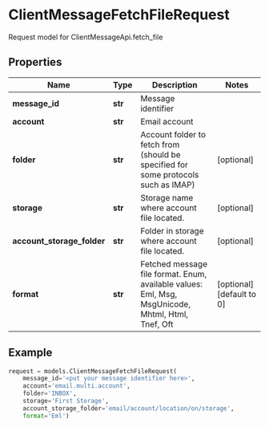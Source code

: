 # ClientMessageFetchFileRequest

Request model for ClientMessageApi.fetch_file

## Properties

Name | Type | Description | Notes
---- | ---- | ----------- | -----
**message_id** |**str** |Message identifier |
**account** |**str** |Email account |
**folder** |**str** |Account folder to fetch from (should be specified for some protocols such as IMAP)              |[optional] 
**storage** |**str** |Storage name where account file located. |[optional] 
**account_storage_folder** |**str** |Folder in storage where account file located. |[optional] 
**format** |**str** |Fetched message file format. Enum, available values: Eml, Msg, MsgUnicode, Mhtml, Html, Tnef, Oft |[optional] [default to 0]

## Example
```python
request = models.ClientMessageFetchFileRequest(
    message_id='<put your message identifier here>',
    account='email.multi.account',
    folder='INBOX',
    storage='First Storage',
    account_storage_folder='email/account/location/on/storage',
    format='Eml')
```
